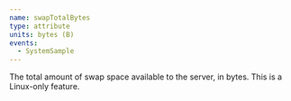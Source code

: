 ```yaml
---
name: swapTotalBytes
type: attribute
units: bytes (B)
events:
  - SystemSample
---
```


The total amount of swap space available to the server, in bytes. This is a Linux-only feature.